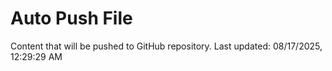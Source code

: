 # Auto Push File

Content that will be pushed to GitHub repository.
Last updated: 08/17/2025, 12:29:29 AM